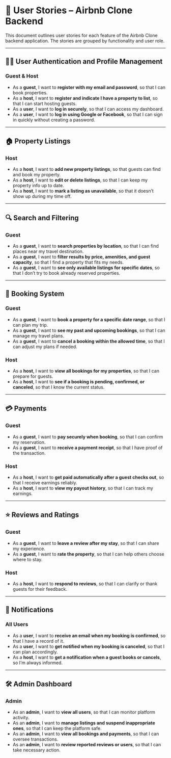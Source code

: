 # 📘 User Stories – Airbnb Clone Backend

This document outlines user stories for each feature of the Airbnb Clone backend application. The stories are grouped by functionality and user role.

---

## 🧑‍💼 User Authentication and Profile Management

### Guest & Host
- As a **guest**, I want to **register with my email and password**, so that I can book properties.
- As a **host**, I want to **register and indicate I have a property to list**, so that I can start hosting guests.
- As a **user**, I want to **log in securely**, so that I can access my dashboard.
- As a **user**, I want to **log in using Google or Facebook**, so that I can sign in quickly without creating a password.

---

## 🏠 Property Listings

### Host
- As a **host**, I want to **add new property listings**, so that guests can find and book my property.
- As a **host**, I want to **edit or delete listings**, so that I can keep my property info up to date.
- As a **host**, I want to **mark a listing as unavailable**, so that it doesn’t show up during my time off.

---

## 🔍 Search and Filtering

### Guest
- As a **guest**, I want to **search properties by location**, so that I can find places near my travel destination.
- As a **guest**, I want to **filter results by price, amenities, and guest capacity**, so that I find a property that fits my needs.
- As a **guest**, I want to **see only available listings for specific dates**, so that I don’t try to book already reserved properties.

---

## 📆 Booking System

### Guest
- As a **guest**, I want to **book a property for a specific date range**, so that I can plan my trip.
- As a **guest**, I want to **see my past and upcoming bookings**, so that I can manage my travel plans.
- As a **guest**, I want to **cancel a booking within the allowed time**, so that I can adjust my plans if needed.

### Host
- As a **host**, I want to **view all bookings for my properties**, so that I can prepare for guests.
- As a **host**, I want to **see if a booking is pending, confirmed, or canceled**, so that I know the current status.

---

## 💳 Payments

### Guest
- As a **guest**, I want to **pay securely when booking**, so that I can confirm my reservation.
- As a **guest**, I want to **receive a payment receipt**, so that I have proof of the transaction.

### Host
- As a **host**, I want to **get paid automatically after a guest checks out**, so that I receive earnings reliably.
- As a **host**, I want to **view my payout history**, so that I can track my earnings.

---

## ⭐ Reviews and Ratings

### Guest
- As a **guest**, I want to **leave a review after my stay**, so that I can share my experience.
- As a **guest**, I want to **rate the property**, so that I can help others choose where to stay.

### Host
- As a **host**, I want to **respond to reviews**, so that I can clarify or thank guests for their feedback.

---

## 🔔 Notifications

### All Users
- As a **user**, I want to **receive an email when my booking is confirmed**, so that I have a record of it.
- As a **user**, I want to **get notified when my booking is canceled**, so that I can plan accordingly.
- As a **host**, I want to **get a notification when a guest books or cancels**, so I’m always informed.

---

## 🛠️ Admin Dashboard

### Admin
- As an **admin**, I want to **view all users**, so that I can monitor platform activity.
- As an **admin**, I want to **manage listings and suspend inappropriate ones**, so that I can keep the platform safe.
- As an **admin**, I want to **view all bookings and payments**, so that I can oversee transactions.
- As an **admin**, I want to **review reported reviews or users**, so that I can take necessary action.
